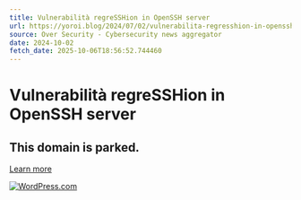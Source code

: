 ```yaml
---
title: Vulnerabilità regreSSHion in OpenSSH server
url: https://yoroi.blog/2024/07/02/vulnerabilita-regresshion-in-openssh-server/
source: Over Security - Cybersecurity news aggregator
date: 2024-10-02
fetch_date: 2025-10-06T18:56:52.744460
---
```


# Vulnerabilità regreSSHion in OpenSSH server

## This domain is parked.

[Learn more](https://wordpress.com/support/domains/domain-expiration/why-is-this-domain-parked/)

[![WordPress.com](//s1.wp.com/wp-content/themes/h4/i/logo-h-rgb.png)](https://wordpress.com/)